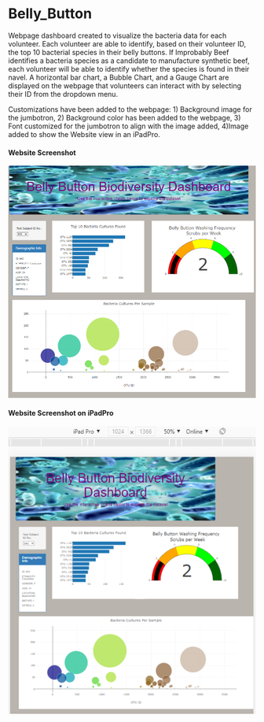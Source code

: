 # Belly_Button
Webpage dashboard created to visualize the bacteria data for each volunteer.  Each volunteer are able to identify, based on their volunteer ID, the top 10 bacterial species in their belly buttons.  If Improbably Beef identifies a bacteria species as a candidate to manufacture synthetic beef, each volunteer will be able to identify whether the species is found in their navel.  A horizontal bar chart, a Bubble Chart, and a Gauge Chart are displayed on the webpage that volunteers can interact with by selecting their ID from the dropdown menu.

Customizations have been added to the webpage:  1) Background image for the jumbotron, 2) Background color has been added to the webpage, 3) Font customized for the jumbotron to align with the image added, 4)Image added to show the Website view in an iPadPro.

#### Website Screenshot 
![](images/Webpage.png)


#### Website Screenshot on iPadPro
![](images/Webpage_iPadPro.png)
